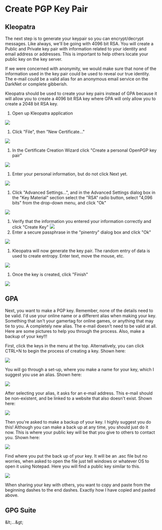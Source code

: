 # Create PGP Key Pair

## Kleopatra

The next step is to generate your keypair so you can encrypt/decrypt messages. Like always, we&#39;ll be going with 4096 bit RSA. You will create a Public and Private key pair with information related to your identity and email address or addresses. This is important to help others locate your public key on the key server.

If we were concerned with anonymity, we would make sure that none of the information used in the key pair could be used to reveal our true identity. The e-mail could be a valid alias for an anonymous email service on the DarkNet or complete gibberish.

Kleopatra should be used to create your key pairs instead of GPA because it will allow you to create a 4096 bit RSA key where GPA will only allow you to create a 2048 bit RSA key.

1. Open up Kleopatra application

[![](RackMultipart20211128-4-dbovmn_html_470fda4a86516a41.png)](http://www.deepdotweb.com/wp-content/uploads/2015/02/5i6tnlr1.png)

1. Click &quot;File&quot;, then &quot;New Certificate…&quot;

[![](RackMultipart20211128-4-dbovmn_html_84a24065871090b0.png)](http://www.deepdotweb.com/wp-content/uploads/2015/02/u069Ntb1.png)

1. In the Certificate Creation Wizard click &quot;Create a personal OpenPGP key pair&quot;

[![](RackMultipart20211128-4-dbovmn_html_33d945644ed66e55.png)](http://www.deepdotweb.com/wp-content/uploads/2015/02/oVaws0J1.png)

1. Enter your personal information, but do not click Next yet.

[![](RackMultipart20211128-4-dbovmn_html_77f12e5df50f08.png)](http://www.deepdotweb.com/wp-content/uploads/2015/02/xJFjFGx1.png)

1. Click &quot;Advanced Settings…&quot;, and in the Advanced Settings dialog box in the &quot;Key Material&quot; section select the &quot;RSA&quot; radio button, select &quot;4,096 bits&quot; from the drop-down menu, and click &quot;Ok&quot;

[![](RackMultipart20211128-4-dbovmn_html_85e21a14c187d81d.png)](http://www.deepdotweb.com/wp-content/uploads/2015/02/dcOihQG1.png)

1. Verify that the information you entered your information correctly and click &quot;Create Key&quot; [![](RackMultipart20211128-4-dbovmn_html_875023ef0d54dc8c.png)](http://www.deepdotweb.com/wp-content/uploads/2015/02/hUIQgMb1.png)
2. Enter a secure passphrase in the &quot;pinentry&quot; dialog box and click &quot;Ok&quot;

[![](RackMultipart20211128-4-dbovmn_html_edbd16b755091cb5.png)](http://www.deepdotweb.com/wp-content/uploads/2015/02/kIPFAQF1.png)

1. Kleopatra will now generate the key pair. The random entry of data is used to create entropy. Enter text, move the mouse, etc.

[![](RackMultipart20211128-4-dbovmn_html_c1606ac4ded37daf.png)](http://www.deepdotweb.com/wp-content/uploads/2015/02/p8vJdbN1.png)

1. Once the key is created, click &quot;Finish&quot;

[![](RackMultipart20211128-4-dbovmn_html_f50dd61cfb766cef.png)](http://www.deepdotweb.com/wp-content/uploads/2015/02/1SRNdt61.png)

## GPA

Next, you want to make a PGP key. Remember, none of the details need to be valid. I&#39;d use your online name or a different alias when making your key. Something that isn&#39;t your gamertag for online games, or anything that may tie to you. A completely new alias. The e-mail doesn&#39;t need to be valid at all. Here are some pictures to help you through the process. Also, make a backup of your key!!!

First, click the keys in the menu at the top. Alternatively, you can click CTRL+N to begin the process of creating a key. Shown here:

![](RackMultipart20211128-4-dbovmn_html_27df0ad15213bcdf.png)

You will go through a set-up, where you make a name for your key, which I suggest you use an alias. Shown here:

![](RackMultipart20211128-4-dbovmn_html_e05f9cff429ed3f9.png)

After selecting your alias, it asks for an e-mail address. This e-mail should be non-existent, and be linked to a website that also doesn&#39;t exist. Shown here:

![](RackMultipart20211128-4-dbovmn_html_e129fd9a28d62d3c.png)

Then you&#39;re asked to make a backup of your key. I highly suggest you do this! Although you can make a back up at any time, you should just do it now. This is where your public key will be that you give to others to contact you. Shown here:

![](RackMultipart20211128-4-dbovmn_html_a0fdcb0c8ee99e56.png)

Find where you put the back up of your key. It will be an .asc file but no worries, when asked to open the file just tell windows or whatever OS to open it using Notepad. Here you will find a public key similar to this.

![](RackMultipart20211128-4-dbovmn_html_a8acd9cda7d1608a.png)

When sharing your key with others, you want to copy and paste from the beginning dashes to the end dashes. Exactly how I have copied and pasted above.

## GPG Suite

\&lt;…\&gt;

